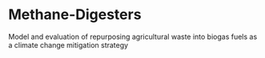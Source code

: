 # Methane-Digesters
Model and evaluation of repurposing agricultural waste into biogas fuels as a climate change mitigation strategy

